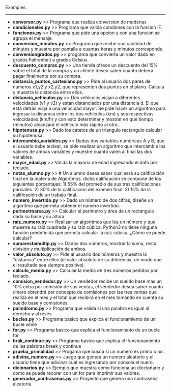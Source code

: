 Examples.
___
- **conversor.py** >> Programa que realiza conversion de modenas
- **condicionales.py** >> Programa que valida condiones con la funcion IF.
- **funciones.py** >> Programa que pide una opcion y con una funcion se agrupa el mensaje.
- **conversion_minutos.py** >> Programa que recibe una cantidad de minutos y muestre por pantalla a cuantas horas y minutos corresponde. 
- **conversiongrados.py** >> programa que convierta un valor dado en grados Fahrenheit a grados Celsius. 
- **descuento_compras.py** >> Una tienda ofrece un descuento del 15% sobre el total de la compra y un cliente desea saber cuanto deberá pagar finalmente por su compra.
- **distancia_puntos_cartesiano.py** >> Pide al usuario dos pares de números x1,y2 y x2,y2, que representen dos puntos en el plano. Calcula y muestra la distancia entre ellos.
- **distancia_vehiculos.py** >> Dos vehículos viajan a diferentes velocidades (v1 y v2) y están distanciados por una distancia d. El que está detrás viaja a una velocidad mayor. Se pide hacer un algoritmo para ingresar la distancia entre los dos vehículos (km) y sus respectivas velocidades (km/h) y con esto determinar y mostrar en que tiempo (minutos) alcanzará el vehículo más rápido al otro.
- **hipotenusa.py** >> Dado los catetos de un triangulo rectangulo calcular su hipotenusa.
- **intercambio_variables.py** >> Dadas dos variables numéricas A y B, que el usuario debe teclear, se pide realizar un algoritmo que intercambie los valores de ambas variables y muestre cuanto valen al final las dos variables.
- **mayor_edad.py** >> Valida la mayoria de edad ingresando el dato por teclado.
- **notas_alumno.py** >> # Un alumno desea saber cual será su calificación final en la materia de Algoritmos. dicha calificación se compone de los siguientes porcentajes: 1) 55% del promedio de sus tres calificaciones parciales. 2) 30% de la calificación del examen final. 3) 15% de la calificación de un trabajo final.
- **numero_invertido.py** >> Dado un número de dos cifras, diseñe un algoritmo que permita obtener el número invertido.
- **perimetroarea.py** >> Calcular el perímetro y área de un rectángulo dada su base y su altura.
- **raiz_numero.py** >> Realizar un algoritmos que lea un número y que muestre su raíz cuadrada y su raíz cúbica. Python3 no tiene ninguna función predefinida que permita calcular la raíz cúbica, ¿Cómo se puede calcular?
- **sumarestamultip.py** >> Dados dos números, mostrar la suma, resta, división y multiplicación de ambos. 
- **valor_absoluto.py** >> Pide al usuario dos números y muestra la "distancia" entre ellos (el valor absoluto de su diferencia, de modo que el resultado sea siempre positivo).
- **calculo_media.py** >> Calcular la media de tres números pedidos por teclado.
- **comision_vendedor.py** >> Un vendedor recibe un sueldo base mas un 10% extra por comisión de sus ventas, el vendedor desea saber cuanto dinero obtendrá por concepto de comisiones por las tres ventas que realiza en el mes y el total que recibirá en el mes tomando en cuenta su sueldo base y comisiones.
- **palindromo.py** >> Programa que valida si una palabra es igual al derecho y al reves
- **bucles.py** >> Programa basico que explica el funcionamiento de un bucle while
- **for.py** >> Programa basico que explica el funcionamiento de un bucle for
- **brak_continue.py** >> Programa basico que explica el lfuncionamiento de las palabras break y continue
- **prueba_primalidad** >> Progama que busca si un numero es primo o no.
- **adivina_numero.py** >> Juego que genera un numero aleatorio y el usuario tiene que adivinar cual es ingresando por consola el nuero.
- **dicionarios.py** >> Ejemplo que muestra como funciona un diccionario y como se puede recorer con un for para imprimir sus valores.
- **generador_contrasenas.py** >> Proyecto que genera una contraseña aleatoria